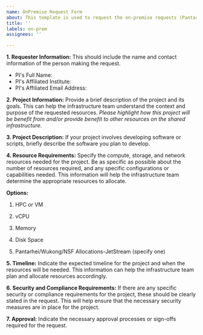 ```yaml
---
name: OnPremise Request Form
about: This template is used to request the on-premise requests (Pantarhei, Wukong and NSF Allocation - JetStream) from CIROH members and partners utilizing the NextGen framework for the research projects. This form must be submitted by Principal Investigator (PI) of the project.
title: ''
labels: on-prem
assignees: ''

---
```



**1.	Requester Information:**
This should include the name and contact information of the person making the request.
- PI's Full Name:
- PI's Affiliated Institute:
- PI's Affiliated Email Address:

**2.	Project Information:** 
Provide a brief description of the project and its goals. This can help the infrastructure team understand the context and purpose of the requested resources. *Please highlight how this project will be benefit from and/or provide benefit to other resources on the shared infrastructure.*


**3.  Project Description:**
If your project involves developing software or scripts, briefly describe the software you plan to develop.

**4.	Resource Requirements:** 
Specify the compute, storage, and network resources needed for the project. Be as specific as possible about the number of resources required, and any specific configurations or capabilities needed. This information will help the infrastructure team determine the appropriate resources to allocate.

**Options:**
1. HPC or VM
  
2. vCPU

3. Memory

4. Disk Space

5. Pantarhei/Wukong/NSF Allocations-JetStream (specify one)


**5.	Timeline:** 
Indicate the expected timeline for the project and when the resources will be needed. This information can help the infrastructure team plan and allocate resources accordingly.
 


**6.	Security and Compliance Requirements:** 
If there are any specific security or compliance requirements for the project, these should be clearly stated in the request. This will help ensure that the necessary security measures are in place for the project.
 

 
**7.	Approval:** 
Indicate the necessary approval processes or sign-offs required for the request.
